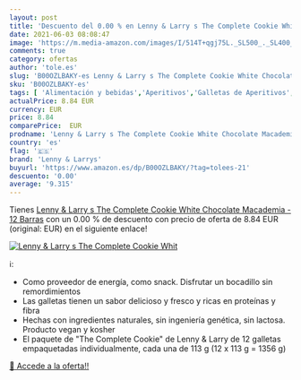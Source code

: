 ```yaml
---
layout: post
title: 'Descuento del 0.00 % en Lenny & Larry s The Complete Cookie Whit'
date: 2021-06-03 08:08:47
image: 'https://m.media-amazon.com/images/I/514T+qgj75L._SL500_._SL400_.jpg'
comments: true
category: ofertas
author: 'tole.es'
slug: 'B00OZLBAKY-es Lenny & Larry s The Complete Cookie White Chocolate...'
sku: 'B00OZLBAKY-es'
tags: [ 'Alimentación y bebidas','Aperitivos','Galletas de Aperitivos','chocolate','lenny & larrys', ]
actualPrice: 8.84 EUR
currency: EUR
price: 8.84
comparePrice:  EUR
prodname: 'Lenny & Larry s The Complete Cookie White Chocolate Macademia - 12 Barras'
country: 'es'
flag: '🇪🇸'
brand: 'Lenny & Larrys'
buyurl: 'https://www.amazon.es/dp/B00OZLBAKY/?tag=tolees-21'
descuento: '0.00'
average: '9.315'
---
```


Tienes [Lenny & Larry s The Complete Cookie White Chocolate Macademia - 12 Barras](https://www.amazon.es/dp/B00OZLBAKY/?tag=tolees-21) con un 0.00 % de descuento con precio de oferta de 8.84 EUR (original:  EUR) en el siguiente enlace!

[![Lenny & Larry s The Complete Cookie Whit](https://m.media-amazon.com/images/I/514T+qgj75L._SL500_._SL400_.jpg)](https://www.amazon.es/dp/B00OZLBAKY/?tag=tolees-21)

ℹ️:

- Como proveedor de energía, como snack. Disfrutar un bocadillo sin remordimientos
- Las galletas tienen un sabor delicioso y fresco y ricas en proteínas y fibra
- Hechas con ingredientes naturales, sin ingeniería genética, sin lactosa. Producto vegan y kosher
- El paquete de "The Complete Cookie" de Lenny & Larry de 12 galletas empaquetadas individualmente, cada una de 113 g (12 x 113 g = 1356 g)

[🛒 Accede a la oferta!!](https://www.amazon.es/dp/B00OZLBAKY/?tag=tolees-21)
